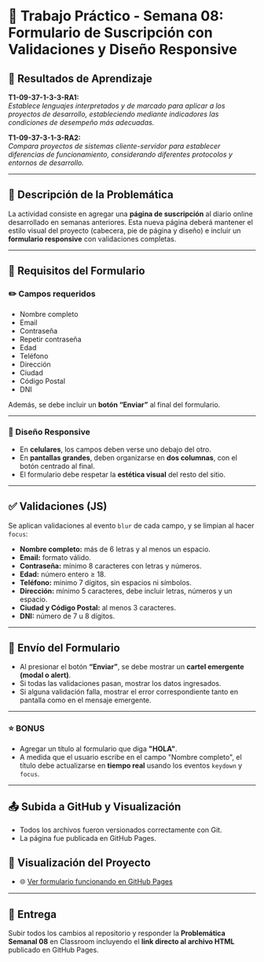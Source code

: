 # 🧾 Trabajo Práctico - Semana 08: Formulario de Suscripción con Validaciones y Diseño Responsive

## 📌 Resultados de Aprendizaje

**T1-09-37-1-3-3-RA1:**  
_Establece lenguajes interpretados y de marcado para aplicar a los proyectos de desarrollo, estableciendo mediante indicadores las condiciones de desempeño más adecuadas._

**T1-09-37-3-1-3-RA2:**  
_Compara proyectos de sistemas cliente-servidor para establecer diferencias de funcionamiento, considerando diferentes protocolos y entornos de desarrollo._

---

## 🧩 Descripción de la Problemática

La actividad consiste en agregar una **página de suscripción** al diario online desarrollado en semanas anteriores. Esta nueva página deberá mantener el estilo visual del proyecto (cabecera, pie de página y diseño) e incluir un **formulario responsive** con validaciones completas.

---

## 📝 Requisitos del Formulario

### ✏️ Campos requeridos

- Nombre completo
- Email
- Contraseña
- Repetir contraseña
- Edad
- Teléfono
- Dirección
- Ciudad
- Código Postal
- DNI

Además, se debe incluir un **botón “Enviar”** al final del formulario.

---

### 🎨 Diseño Responsive

- En **celulares**, los campos deben verse uno debajo del otro.
- En **pantallas grandes**, deben organizarse en **dos columnas**, con el botón centrado al final.
- El formulario debe respetar la **estética visual** del resto del sitio.

---

## ✅ Validaciones (JS)

Se aplican validaciones al evento `blur` de cada campo, y se limpian al hacer `focus`:

- **Nombre completo:** más de 6 letras y al menos un espacio.
- **Email:** formato válido.
- **Contraseña:** mínimo 8 caracteres con letras y números.
- **Edad:** número entero ≥ 18.
- **Teléfono:** mínimo 7 dígitos, sin espacios ni símbolos.
- **Dirección:** mínimo 5 caracteres, debe incluir letras, números y un espacio.
- **Ciudad y Código Postal:** al menos 3 caracteres.
- **DNI:** número de 7 u 8 dígitos.

---

## 🔔 Envío del Formulario

- Al presionar el botón **“Enviar”**, se debe mostrar un **cartel emergente (modal o alert)**.
- Si todas las validaciones pasan, mostrar los datos ingresados.
- Si alguna validación falla, mostrar el error correspondiente tanto en pantalla como en el mensaje emergente.

---

### ⭐ BONUS

- Agregar un título al formulario que diga **"HOLA"**.
- A medida que el usuario escribe en el campo "Nombre completo", el título debe actualizarse en **tiempo real** usando los eventos `keydown` y `focus`.

---

## 📤 Subida a GitHub y Visualización

- Todos los archivos fueron versionados correctamente con Git.
- La página fue publicada en GitHub Pages.

## 🔗 Visualización del Proyecto

- 🌐 [Ver formulario funcionando en GitHub Pages](https://rfascendini.github.io/rfascendini_uai_daw/CLASE_9/)

---

## 📅 Entrega

Subir todos los cambios al repositorio y responder la **Problemática Semanal 08** en Classroom incluyendo el **link directo al archivo HTML** publicado en GitHub Pages.




